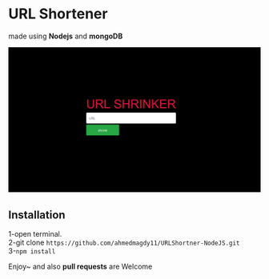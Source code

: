# URL Shortener
made using **Nodejs** and **mongoDB**

![main](image.png)
## Installation

1-open terminal.<br>
2-git clone `https://github.com/ahmedmagdy11/URLShortner-NodeJS.git` <br>
3-`npm install`<br>

Enjoy~ and also **pull requests** are Welcome 

